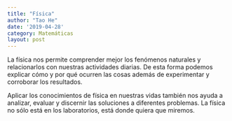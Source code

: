 ```yaml
---
title: "Física"
author: "Tao He"
date: '2019-04-28'
category: Matemáticas
layout: post
---
```


La física nos permite comprender mejor los fenómenos naturales y relacionarlos con nuestras actividades diarias. De esta forma podemos explicar cómo y por qué ocurren las cosas además de experimentar y corroborar los resultados.

Aplicar los conocimientos de física en nuestras vidas también nos ayuda a analizar, evaluar y discernir las soluciones a diferentes problemas. La física no sólo está en los laboratorios, está donde quiera que miremos.
